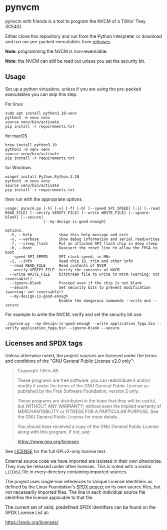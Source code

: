 # pynvcm

pynvcm with friends is a tool to program the NVCM of a Tillitis' Tkey
(ICE40).

Either clone this repository and run from the Python interpreter or
download and run our pre-packed executables from
[releases](https://github.com/tillitis/pynvcm/releases).

**Note**: programming the NVCM is non-reversiable.

**Note**: the NVCM can still be read out unless you set the security
bit.

## Usage

Set up a python virtualenv, unless if you are using the pre-packed
executables you can skip this step.

For linux
```
sudo apt install python3.10-venv
python3 -m venv venv
source venv/bin/activate
pip install -r requirements.txt
```

for macOS

```
brew install python3.10
python3 -m venv venv
source venv/bin/activate
pip install -r requirements.txt
```

for Windows
```
winget install Python.Python.3.10
python3 -m venv venv
source venv/bin/activate
pip install -r requirements.txt
```

then run with the appropriate options

```
usage: pynvcm.py [-h] [-v] [-f] [-b] [--speed SPI_SPEED] [-i] [--read READ_FILE] [--verify VERIFY_FILE] [--write WRITE_FILE] [--ignore-blank] [--secure]
                 [--my-design-is-good-enough]

options:
  -h, --help            show this help message and exit
  -v, --verbose         Show debug information and serial read/writes
  -f, --sleep_flash     Put an attached SPI flash chip in deep sleep
  -b, --boot            Deassert the reset line to allow the FPGA to boot
  --speed SPI_SPEED     SPI clock speed, in MHz
  -i, --info            Read chip ID, trim and other info
  --read READ_FILE      Read contents of NVCM
  --verify VERIFY_FILE  Verify the contents of NVCM
  --write WRITE_FILE    bitstream file to write to NVCM (warning: not reversable!)
  --ignore-blank        Proceed even if the chip is not blank
  --secure              Set security bits to prevent modification (warning: not reversable!)
  --my-design-is-good-enough
                        Enable the dangerous commands --write and --secure
```

For example to write the NVCM, verify and set the security bit use:

```
./pynvcm.py --my-design-is-good-enough --write application_fpga.bin --verify application_fpga.bin --ignore-blank --secure
```

## Licenses and SPDX tags

Unless otherwise noted, the project sources are licensed under the
terms and conditions of the "GNU General Public License v2.0 only":

> Copyright Tillitis AB.
>
> These programs are free software: you can redistribute it and/or
> modify it under the terms of the GNU General Public License as
> published by the Free Software Foundation, version 2 only.
>
> These programs are distributed in the hope that they will be useful,
> but WITHOUT ANY WARRANTY; without even the implied warranty of
> MERCHANTABILITY or FITNESS FOR A PARTICULAR PURPOSE. See the GNU
> General Public License for more details.
>
> You should have received a copy of the GNU General Public License
> along with this program. If not, see:
>
> https://www.gnu.org/licenses

See [LICENSE](LICENSE) for the full GPLv2-only license text.

External source code we have imported are isolated in their own
directories. They may be released under other licenses. This is noted
with a similar `LICENSE` file in every directory containing imported
sources.

The project uses single-line references to Unique License Identifiers
as defined by the Linux Foundation's [SPDX project](https://spdx.org/)
on its own source files, but not necessarily imported files. The line
in each individual source file identifies the license applicable to
that file.

The current set of valid, predefined SPDX identifiers can be found on
the SPDX License List at:

https://spdx.org/licenses/
